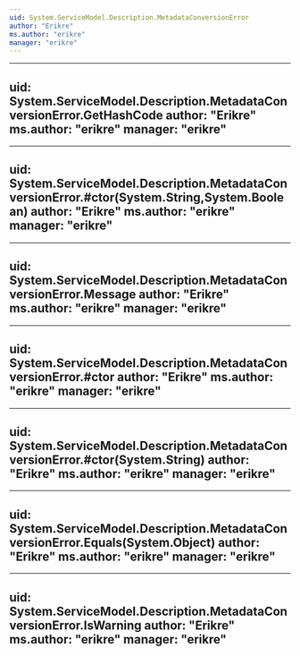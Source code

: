 ```yaml
---
uid: System.ServiceModel.Description.MetadataConversionError
author: "Erikre"
ms.author: "erikre"
manager: "erikre"
---
```


---
uid: System.ServiceModel.Description.MetadataConversionError.GetHashCode
author: "Erikre"
ms.author: "erikre"
manager: "erikre"
---

---
uid: System.ServiceModel.Description.MetadataConversionError.#ctor(System.String,System.Boolean)
author: "Erikre"
ms.author: "erikre"
manager: "erikre"
---

---
uid: System.ServiceModel.Description.MetadataConversionError.Message
author: "Erikre"
ms.author: "erikre"
manager: "erikre"
---

---
uid: System.ServiceModel.Description.MetadataConversionError.#ctor
author: "Erikre"
ms.author: "erikre"
manager: "erikre"
---

---
uid: System.ServiceModel.Description.MetadataConversionError.#ctor(System.String)
author: "Erikre"
ms.author: "erikre"
manager: "erikre"
---

---
uid: System.ServiceModel.Description.MetadataConversionError.Equals(System.Object)
author: "Erikre"
ms.author: "erikre"
manager: "erikre"
---

---
uid: System.ServiceModel.Description.MetadataConversionError.IsWarning
author: "Erikre"
ms.author: "erikre"
manager: "erikre"
---
